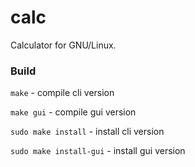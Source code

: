 # calc

Calculator for GNU/Linux.


### Build

`make` - compile cli version

`make gui` - compile gui version

`sudo make install` - install cli version

`sudo make install-gui` - install gui version
